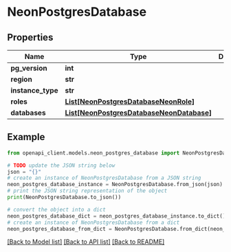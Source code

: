 # NeonPostgresDatabase


## Properties

Name | Type | Description | Notes
------------ | ------------- | ------------- | -------------
**pg_version** | **int** |  | [optional] 
**region** | **str** |  | [optional] 
**instance_type** | **str** |  | [optional] 
**roles** | [**List[NeonPostgresDatabaseNeonRole]**](NeonPostgresDatabaseNeonRole.md) |  | [optional] 
**databases** | [**List[NeonPostgresDatabaseNeonDatabase]**](NeonPostgresDatabaseNeonDatabase.md) |  | [optional] 

## Example

```python
from openapi_client.models.neon_postgres_database import NeonPostgresDatabase

# TODO update the JSON string below
json = "{}"
# create an instance of NeonPostgresDatabase from a JSON string
neon_postgres_database_instance = NeonPostgresDatabase.from_json(json)
# print the JSON string representation of the object
print(NeonPostgresDatabase.to_json())

# convert the object into a dict
neon_postgres_database_dict = neon_postgres_database_instance.to_dict()
# create an instance of NeonPostgresDatabase from a dict
neon_postgres_database_from_dict = NeonPostgresDatabase.from_dict(neon_postgres_database_dict)
```
[[Back to Model list]](../README.md#documentation-for-models) [[Back to API list]](../README.md#documentation-for-api-endpoints) [[Back to README]](../README.md)


